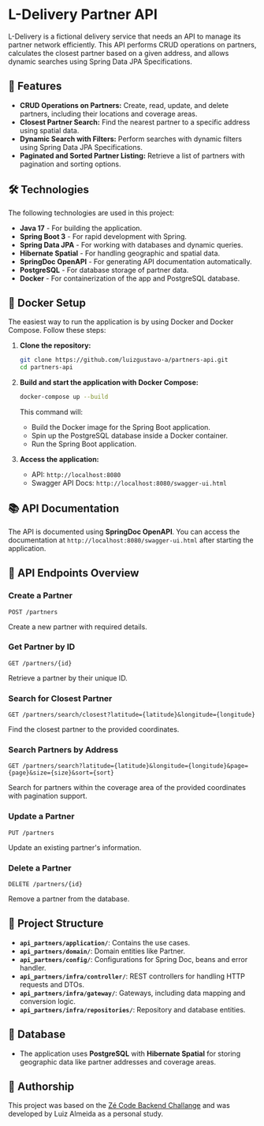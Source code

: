 # L-Delivery Partner API

L-Delivery is a fictional delivery service that needs an API to manage its partner network efficiently. This API performs CRUD operations on partners, calculates the closest partner based on a given address, and allows dynamic searches using Spring Data JPA Specifications.

## 🚀 Features

- **CRUD Operations on Partners:** Create, read, update, and delete partners, including their locations and coverage areas.
- **Closest Partner Search:** Find the nearest partner to a specific address using spatial data.
- **Dynamic Search with Filters:** Perform searches with dynamic filters using Spring Data JPA Specifications.
- **Paginated and Sorted Partner Listing:** Retrieve a list of partners with pagination and sorting options.
  
## 🛠️ Technologies

The following technologies are used in this project:

- **Java 17** - For building the application.
- **Spring Boot 3** - For rapid development with Spring.
- **Spring Data JPA** - For working with databases and dynamic queries.
- **Hibernate Spatial** - For handling geographic and spatial data.
- **SpringDoc OpenAPI** - For generating API documentation automatically.
- **PostgreSQL** - For database storage of partner data.
- **Docker** - For containerization of the app and PostgreSQL database.
  
## 🐳 Docker Setup

The easiest way to run the application is by using Docker and Docker Compose. Follow these steps:

1. **Clone the repository:**
   ```bash
   git clone https://github.com/luizgustavo-a/partners-api.git
   cd partners-api
   ```

2. **Build and start the application with Docker Compose:**
   ```bash
   docker-compose up --build
   ```

   This command will:
   - Build the Docker image for the Spring Boot application.
   - Spin up the PostgreSQL database inside a Docker container.
   - Run the Spring Boot application.

3. **Access the application:**
   - API: `http://localhost:8080`
   - Swagger API Docs: `http://localhost:8080/swagger-ui.html`

## 📚 API Documentation

The API is documented using **SpringDoc OpenAPI**. You can access the documentation at `http://localhost:8080/swagger-ui.html` after starting the application.

## 📄 API Endpoints Overview

### Create a Partner
```http
POST /partners
```
Create a new partner with required details.

### Get Partner by ID
```http
GET /partners/{id}
```
Retrieve a partner by their unique ID.

### Search for Closest Partner
```http
GET /partners/search/closest?latitude={latitude}&longitude={longitude}
```
Find the closest partner to the provided coordinates.

### Search Partners by Address
```http
GET /partners/search?latitude={latitude}&longitude={longitude}&page={page}&size={size}&sort={sort}
```
Search for partners within the coverage area of the provided coordinates with pagination support.

### Update a Partner
```http
PUT /partners
```
Update an existing partner's information.

### Delete a Partner
```http
DELETE /partners/{id}
```
Remove a partner from the database.

## 📂 Project Structure

- **`api_partners/application/`**: Contains the use cases.
- **`api_partners/domain/`**: Domain entities like Partner.
- **`api_partners/config/`**: Configurations for Spring Doc, beans and error handler.
- **`api_partners/infra/controller/`**: REST controllers for handling HTTP requests and DTOs.
- **`api_partners/infra/gateway/`**: Gateways, including data mapping and conversion logic.
- **`api_partners/infra/repositories/`**: Repository and database entities.
  
## 💾 Database

- The application uses **PostgreSQL** with **Hibernate Spatial** for storing geographic data like partner addresses and coverage areas.

## 📝 Authorship

This project was based on the [Zé Code Backend Challange](https://github.com/ab-inbev-ze-company/ze-code-challenges/blob/master/backend.md) and was developed by Luiz Almeida as a personal study.
